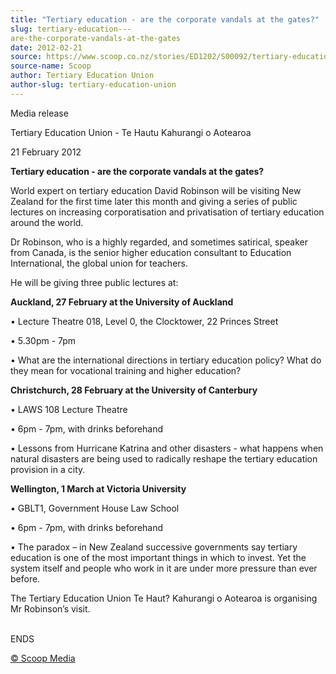 ```yaml
---
title: "Tertiary education - are the corporate vandals at the gates?"
slug: tertiary-education---
are-the-corporate-vandals-at-the-gates
date: 2012-02-21
source: https://www.scoop.co.nz/stories/ED1202/S00092/tertiary-education-are-the-corporate-vandals-at-the-gates.htm
source-name: Scoop
author: Tertiary Education Union
author-slug: tertiary-education-union
---
```


<p>Media release</p>

<p>Tertiary Education Union - Te Hautu
Kahurangi o Aotearoa</p>

<p>21 February 2012</p>

<p><strong>Tertiary
education - are the corporate vandals at the
gates?</strong></p>

<p>World expert on tertiary education David Robinson will be visiting New
Zealand for the first time later this month and giving a
series of public lectures on increasing corporatisation and
privatisation of tertiary education around the world.</p>

<p>Dr
Robinson, who is a highly regarded, and sometimes satirical,
speaker from Canada, is the senior higher education
consultant to Education International, the global union for
teachers.</p>

<p>He will be giving three public lectures
at:</p>

<p><strong>Auckland, 27 February at the University of
Auckland</strong></p>

<p>•	Lecture Theatre 018, Level 0, the
Clocktower, 22 Princes Street</p>

<p>•	5.30pm - 7pm</p>

<p>•	What
are the international directions in tertiary education
policy? What do they mean for vocational training and higher
education?</p>

<p><strong>Christchurch, 28 February at the
University of Canterbury</strong></p>

<p>•	LAWS 108 Lecture
Theatre</p>

<p>•	6pm - 7pm, with drinks
beforehand</p>

<p>•	Lessons from Hurricane Katrina and other
disasters - what happens when natural disasters are being
used to radically reshape the tertiary education provision
in a city.</p>

<p><strong>Wellington, 1 March at Victoria
University</strong></p>

<p>•	GBLT1, Government House Law
School</p>

<p>•	6pm - 7pm, with drinks beforehand</p>

<p>•	The
paradox – in New Zealand successive governments say
tertiary education is one of the most important things in
which to invest. Yet the system itself and people who work
in it are under more pressure than ever before.</p>

<p>The
Tertiary Education Union Te Haut? Kahurangi o Aotearoa is
organising Mr Robinson’s
visit.</p>

<p><br>ENDS<br>
</p>

<p>
<a href="http://www.scoop.co.nz/about/terms.html" target="_blank"><span>© Scoop Media</span></a>
         </p>